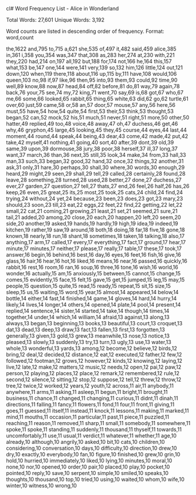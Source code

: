 cl# Word Frequency List - Alice in Wonderland

Total Words: 27,601
Unique Words: 3,192

Word counts are listed in descending order of frequency.
Format: word,count

the,1622
and,795
to,715
a,621
she,535
of,497
it,482
said,459
alice,385
in,361
i,358
you,354
was,347
that,308
as,283
her,274
at,230
with,221
they,220
had,214
on,197
all,192
but,188
for,174
not,166
he,164
this,157
what,153
be,147
one,144
were,141
very,139
so,132
him,126
little,124
out,121
down,120
when,119
there,118
about,116
up,115
by,111
have,108
would,106
queen,103
no,98
if,97
like,96
then,95
into,93
them,93
could,92
time,90
well,89
know,88
now,87
head,84
off,82
before,81
do,81
way,79
again,78
back,76
your,75
see,74
my,72
king,71
went,70
say,69
is,68
got,67
who,67
me,66
some,66
looked,65
rabbit,65
thing,65
white,63
did,62
go,62
turtle,61
over,60
just,59
came,58
or,58
an,57
door,57
mouse,57
any,56
here,56
must,55
have,54
how,54
quite,54
first,53
their,53
think,53
thought,53
began,52
can,52
mock,52
his,51
much,51
never,51
right,51
more,50
other,50
hatter,49
replied,49
too,48
voice,48
away,47
oh,47
duchess,46
get,46
why,46
gryphon,45
large,45
looking,45
they,45
course,44
eyes,44
last,44
moment,44
round,44
speak,44
being,43
dear,43
come,42
made,42
put,42
take,42
myself,41
nothing,41
going,40
sort,40
after,39
dont,39
old,39
same,39
upon,39
dormouse,38
jury,38
poor,38
herself,37
ill,37
long,37
want,37
march,36
than,36
next,35
still,35
look,34
make,34
from,33
hall,33
man,33
such,33
began,32
good,32
hand,32
once,32
things,32
another,31
ask,31
only,31
hare,30
perhaps,30
shall,30
where,30
words,30
enough,29
heard,29
might,29
seen,29
shall,29
tell,29
called,28
certainly,28
found,28
leave,28
something,28
turned,28
used,28
better,27
done,27
duchess,27
ever,27
garden,27
question,27
tell,27
thats,27
end,26
feel,26
half,26
has,26
keep,26
even,25
great,25
its,25
most,25
took,25
cats,24
child,24
find,24
trying,24
without,24
yet,24
because,23
been,23
does,23
got,23
mary,23
should,23
soon,23
till,23
eat,22
eggs,22
feet,22
find,22
getting,22
let,22
small,22
cat,21
coming,21
growing,21
least,21
set,21
seemed,21
sure,21
tail,21
added,20
among,20
close,20
each,20
happen,20
left,20
seem,20
side,20
another,19
asked,19
hands,19
hardly,19
high,19
idea,19
indeed,19
kitchen,19
rather,19
saw,19
around,18
both,18
doing,18
far,18
five,18
gone,18
known,18
nearly,18
run,18
shant,18
sometimes,18
taken,18
talking,18
also,17
anything,17
arm,17
called,17
every,17
everything,17
fact,17
ground,17
hear,17
minute,17
minutes,17
neither,17
please,17
really,17
table,17
these,17
took,17
answer,16
begin,16
behind,16
best,16
day,16
eyes,16
feet,16
fish,16
give,16
glass,16
hair,16
hear,16
hot,16
liked,16
means,16
near,16
passed,16
quickly,16
rabbit,16
rest,16
room,16
ran,16
soup,16
three,16
tone,16
wish,16
world,16
wonder,16
actually,15
am,15
anxiously,15
between,15
cannot,15
change,15
comes,15
evidently,15
face,15
felt,15
gave,15
get,15
jumped,15
leg,15
may,15
people,15
question,15
quite,15
read,15
ready,15
repeat,15
sit,15
size,15
sleep,15
us,15
waiting,15
word,15
year,15
almost,14
appeared,14
below,14
bottle,14
either,14
fast,14
finished,14
game,14
gloves,14
hard,14
hurry,14
likely,14
lives,14
longer,14
others,14
opened,14
plate,14
pool,14
present,14
replied,14
sentence,14
sister,14
started,14
take,14
though,14
times,14
together,14
under,14
which,14
william,14
afraid,13
against,13
along,13
always,13
began,13
beginning,13
books,13
beautiful,13
court,13
croquet,13
dat,13
dead,13
deep,13
draw,13
fact,13
fallen,13
first,13
forgotten,13
generally,13
given,13
gold,13
grew,13
meanwhile,13
nose,13
notice,13
pleased,13
slowly,13
suddenly,13
try,13
turn,13
ugly,13
use,13
water,13
whole,13
wonderful,13
yards,13
among,12
become,12
believe,12
birds,12
bring,12
deal,12
decided,12
distance,12
eat,12
executed,12
father,12
few,12
followed,12
footman,12
grows,12
however,12
kinds,12
knowing,12
laying,12
live,12
late,12
make,12
matters,12
music,12
needs,12
open,12
pai,12
paw,12
person,12
playing,12
places,12
place,12
remark,12
remembered,12
rule,12
second,12
silence,12
sitting,12
stop,12
suppose,12
tell,12
threw,12
throw,12
tree,12
twice,12
worked,12
years,12
youth,12
across,11
air,11
anybody,11
anywhere,11
arms,11
asking,11
asleep,11
begun,11
bright,11
brought,11
business,11
chance,11
changed,11
changing,11
curious,11
didnt,11
dinah,11
directions,11
falling,11
fancy,11
flowers,11
fond,11
four,11
front,11
giving,11
goes,11
guessed,11
itself,11
instead,11
knock,11
lessons,11
making,11
marked,11
mind,11
mouths,11
occasion,11
particular,11
past,11
piece,11
puzzled,11
reaching,11
reason,11
removed,11
sharp,11
small,11
somebody,11
somewhere,11
spoke,11
spoke,11
standing,11
suddenly,11
thousand,11
thyself,11
towards,11
uncomfortably,11
use,11
usual,11
verdict,11
whatever,11
whether,11
age,10
already,10
although,10
angrily,10
asked,10
bit,10
cats,10
children,10
considering,10
conversation,10
days,10
difficulty,10
direction,10
drew,10
dry,10
exactly,10
everybody,10
fan,10
figure,10
finished,10
grew,10
grin,10
hold,10
hurried,10
immediately,10
liked,10
lying,10
minutes,10
moral,10
none,10
nor,10
opened,10
order,10
pair,10
placed,10
play,10
pocket,10
pointed,10
reply,10
save,10
serpent,10
simple,10
smiled,10
speaks,10
thoughts,10
thousand,10
top,10
tried,10
using,10
waited,10
whom,10
wife,10
winter,10
witness,10
wrong,10
